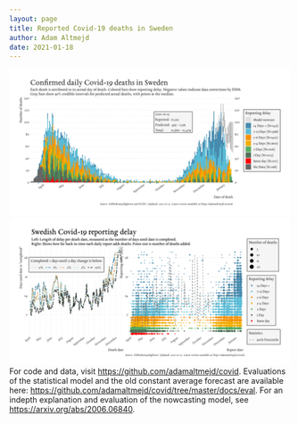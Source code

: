 ```yaml
---
layout: page
title: Reported Covid-19 deaths in Sweden
author: Adam Altmejd
date: 2021-01-18
---
```


![Graph of Swedish Covid-19 deaths with reporting delay.](deaths_lag_sweden_2021-01-18.png "Swedish Covid-19 deaths.")
![Graph of Swedish Covid-19 reporting delay in daily deaths.](lag_trend_sweden_2021-01-18.png "Trend in Swedish Covid-19 mortality reporting delay.")
For code and data, visit <https://github.com/adamaltmejd/covid>.
Evaluations of the statistical model and the old constant average forecast are available here: <https://github.com/adamaltmejd/covid/tree/master/docs/eval>.
For an indepth explanation and evaluation of the nowcasting model, see <https://arxiv.org/abs/2006.06840>.

